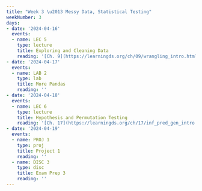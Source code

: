 ```yaml
---
title: "Week 3 \u2013 Messy Data, Statistical Testing"
weekNumber: 3
days:
- date: '2024-04-16'
  events:
  - name: LEC 5
    type: lecture
    title: Exploring and Cleaning Data
    reading: '[Ch. 9](https://learningds.org/ch/09/wrangling_intro.html) and [10](https://learningds.org/ch/10/eda_intro.html)'
- date: '2024-04-17'
  events:
  - name: LAB 2
    type: lab
    title: More Pandas
    reading: ''
- date: '2024-04-18'
  events:
  - name: LEC 6
    type: lecture
    title: Hypothesis and Permutation Testing
    reading: '[Ch. 17](https://learningds.org/ch/17/inf_pred_gen_intro.html)'
- date: '2024-04-19'
  events:
  - name: PROJ 1
    type: proj
    title: Project 1
    reading: ''
  - name: DISC 3
    type: disc
    title: Exam Prep 3
    reading: ''
---
```

